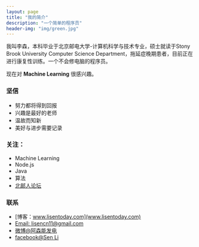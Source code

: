 ```yaml
---
layout: page
title: "我的简介"
description: "一个简单的程序员"
header-img: "img/green.jpg"
---
```



我叫李森，本科毕业于北京邮电大学-计算机科学与技术专业，硕士就读于Stony Brook University Computer Science Department，拖延症晚期患者，目前正在进行康复性训练。一个不会修电脑的程序员。

现在对 **Machine Learning** 很感兴趣。

### 坚信


- 努力都将得到回报
- 兴趣是最好的老师
- 温故而知新
- 美好与进步需要记录


### 关注：


- Machine Learning
- Node.js
- Java
- 算法
- [北邮人论坛](http://bbs.byr.cn/)


### 联系

- [博客：www.lisentoday.com](www.lisentoday.com)
- [Email: lisencn11@gmail.com](mailto:lisencn11@gmail.com)
- <u><font color="blue">[微博@阿森能发电](http://weibo.com/1636359473)</font></u>
- [facebook@Sen Li](https://www.facebook.com/sen.li.7374)








